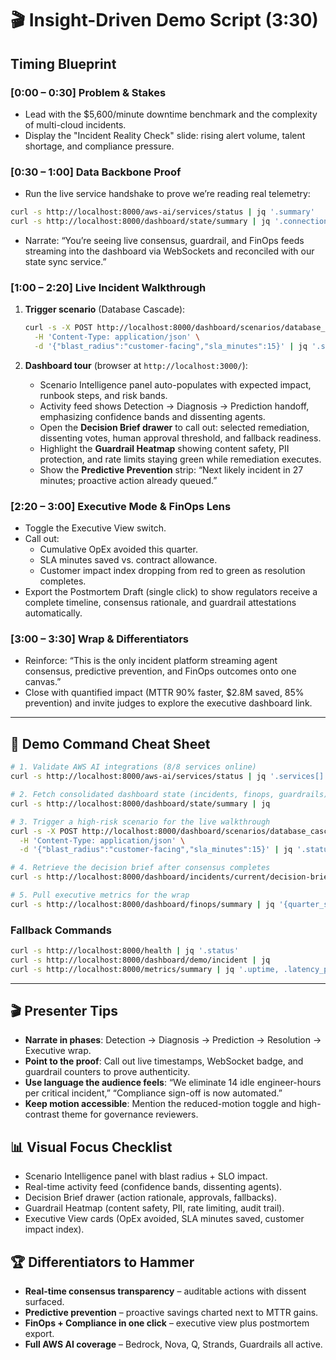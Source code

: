 # 🎬 Insight-Driven Demo Script (3:30)

## Timing Blueprint

### [0:00 – 0:30] Problem & Stakes
- Lead with the $5,600/minute downtime benchmark and the complexity of multi-cloud incidents.
- Display the "Incident Reality Check" slide: rising alert volume, talent shortage, and compliance pressure.

### [0:30 – 1:00] Data Backbone Proof
- Run the live service handshake to prove we’re reading real telemetry:

```bash
curl -s http://localhost:8000/aws-ai/services/status | jq '.summary'
curl -s http://localhost:8000/dashboard/state/summary | jq '.connections, .incidents.active'
```

- Narrate: “You’re seeing live consensus, guardrail, and FinOps feeds streaming into the dashboard via WebSockets and reconciled with our state sync service.”

### [1:00 – 2:20] Live Incident Walkthrough
1. **Trigger scenario** (Database Cascade):

   ```bash
   curl -s -X POST http://localhost:8000/dashboard/scenarios/database_cascade \
     -H 'Content-Type: application/json' \
     -d '{"blast_radius":"customer-facing","sla_minutes":15}' | jq '.status'
   ```

2. **Dashboard tour** (browser at `http://localhost:3000/`):
   - Scenario Intelligence panel auto-populates with expected impact, runbook steps, and risk bands.
   - Activity feed shows Detection → Diagnosis → Prediction handoff, emphasizing confidence bands and dissenting agents.
   - Open the **Decision Brief drawer** to call out: selected remediation, dissenting votes, human approval threshold, and fallback readiness.
   - Highlight the **Guardrail Heatmap** showing content safety, PII protection, and rate limits staying green while remediation executes.
   - Show the **Predictive Prevention** strip: “Next likely incident in 27 minutes; proactive action already queued.”

### [2:20 – 3:00] Executive Mode & FinOps Lens
- Toggle the Executive View switch.
- Call out:
  - Cumulative OpEx avoided this quarter.
  - SLA minutes saved vs. contract allowance.
  - Customer impact index dropping from red to green as resolution completes.
- Export the Postmortem Draft (single click) to show regulators receive a complete timeline, consensus rationale, and guardrail attestations automatically.

### [3:00 – 3:30] Wrap & Differentiators
- Reinforce: “This is the only incident platform streaming agent consensus, predictive prevention, and FinOps outcomes onto one canvas.”
- Close with quantified impact (MTTR 90% faster, $2.8M saved, 85% prevention) and invite judges to explore the executive dashboard link.

---

## 🎯 Demo Command Cheat Sheet

```bash
# 1. Validate AWS AI integrations (8/8 services online)
curl -s http://localhost:8000/aws-ai/services/status | jq '.services[] | {name,status,latency_ms}'

# 2. Fetch consolidated dashboard state (incidents, finops, guardrails)
curl -s http://localhost:8000/dashboard/state/summary | jq

# 3. Trigger a high-risk scenario for the live walkthrough
curl -s -X POST http://localhost:8000/dashboard/scenarios/database_cascade \
  -H 'Content-Type: application/json' \
  -d '{"blast_radius":"customer-facing","sla_minutes":15}' | jq '.status'

# 4. Retrieve the decision brief after consensus completes
curl -s http://localhost:8000/dashboard/incidents/current/decision-brief | jq

# 5. Pull executive metrics for the wrap
curl -s http://localhost:8000/dashboard/finops/summary | jq '{quarter_savings, prevention_rate, sla_minutes_saved}'
```

### Fallback Commands

```bash
curl -s http://localhost:8000/health | jq '.status'
curl -s http://localhost:8000/dashboard/demo/incident | jq
curl -s http://localhost:8000/metrics/summary | jq '.uptime, .latency_p99'
```

---

## 🎬 Presenter Tips
- **Narrate in phases**: Detection → Diagnosis → Prediction → Resolution → Executive wrap.
- **Point to the proof**: Call out live timestamps, WebSocket badge, and guardrail counters to prove authenticity.
- **Use language the audience feels**: “We eliminate 14 idle engineer-hours per critical incident,” “Compliance sign-off is now automated.”
- **Keep motion accessible**: Mention the reduced-motion toggle and high-contrast theme for governance reviewers.

## 📊 Visual Focus Checklist
- Scenario Intelligence panel with blast radius + SLO impact.
- Real-time activity feed (confidence bands, dissenting agents).
- Decision Brief drawer (action rationale, approvals, fallbacks).
- Guardrail Heatmap (content safety, PII, rate limiting, audit trail).
- Executive View cards (OpEx avoided, SLA minutes saved, customer impact index).

## 🏆 Differentiators to Hammer
- **Real-time consensus transparency** – auditable actions with dissent surfaced.
- **Predictive prevention** – proactive savings charted next to MTTR gains.
- **FinOps + Compliance in one click** – executive view plus postmortem export.
- **Full AWS AI coverage** – Bedrock, Nova, Q, Strands, Guardrails all active.
